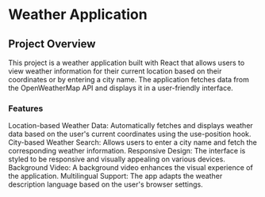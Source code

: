 # Weather Application

## Project Overview

This project is a weather application built with React that allows users to view weather information for their current location based on their coordinates or by entering a city name. The application fetches data from the OpenWeatherMap API and displays it in a user-friendly interface.


### Features
Location-based Weather Data: Automatically fetches and displays weather data based on the user's current coordinates using the use-position hook.
City-based Weather Search: Allows users to enter a city name and fetch the corresponding weather information.
Responsive Design: The interface is styled to be responsive and visually appealing on various devices.
Background Video: A background video enhances the visual experience of the application.
Multilingual Support: The app adapts the weather description language based on the user's browser settings.




